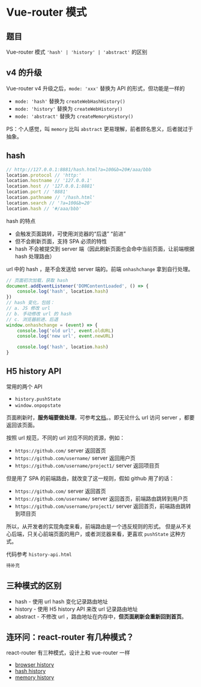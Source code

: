 # Vue-router 模式

## 题目

Vue-router 模式 `'hash' | 'history' | 'abstract'` 的区别

## v4 的升级

Vue-router v4 升级之后，`mode: 'xxx'` 替换为 API 的形式，但功能是一样的
- `mode: 'hash'` 替换为 `createWebHashHistory()`
- `mode: 'history'` 替换为 `createWebHistory()`
- `mode: 'abstract'` 替换为 `createMemoryHistory()`

PS：个人感觉，叫 `memory` 比叫 `abstract` 更易理解，前者顾名思义，后者就过于抽象。

## hash

```js
// http://127.0.0.1:8881/hash.html?a=100&b=20#/aaa/bbb
location.protocol // 'http:'
location.hostname // '127.0.0.1'
location.host // '127.0.0.1:8881'
location.port // '8881'
location.pathname // '/hash.html'
location.search // '?a=100&b=20'
location.hash // '#/aaa/bbb'
```

hash 的特点
- 会触发页面跳转，可使用浏览器的“后退” “前进”
- 但不会刷新页面，支持 SPA 必须的特性
- hash 不会被提交到 server 端（因此刷新页面也会命中当前页面，让前端根据 hash 处理路由）

url 中的 hash ，是不会发送给 server 端的。前端 `onhashchange` 拿到自行处理。

```js
// 页面初次加载，获取 hash
document.addEventListener('DOMContentLoaded', () => {
    console.log('hash', location.hash)
})
// hash 变化，包括：
// a. JS 修改 url
// b. 手动修改 url 的 hash
// c. 浏览器前进、后退
window.onhashchange = (event) => {
    console.log('old url', event.oldURL)
    console.log('new url', event.newURL)

    console.log('hash', location.hash)
}
```

## H5 history API

常用的两个 API
- `history.pushState`
- `window.onpopstate`

页面刷新时，**服务端要做处理**，可参考[文档](https://router.vuejs.org/zh/guide/essentials/history-mode.html#%E5%90%8E%E7%AB%AF%E9%85%8D%E7%BD%AE%E4%BE%8B%E5%AD%90)。。即无论什么 url 访问 server ，都要返回该页面。

按照 url 规范，不同的 url 对应不同的资源，例如：
- `https://github.com/` server 返回首页
- `https://github.com/username/` server 返回用户页
- `https://github.com/username/project1/` server 返回项目页

但是用了 SPA 的前端路由，就改变了这一规则，假如 github 用了的话：
- `https://github.com/` server 返回首页
- `https://github.com/username/` server 返回首页，前端路由跳转到用户页
- `https://github.com/username/project1/` server 返回首页，前端路由跳转到项目页

所以，从开发者的实现角度来看，前端路由是一个违反规则的形式。
但是从不关心后端，只关心前端页面的用户，或者浏览器来看，更喜欢 `pushState` 这种方式。

代码参考 `history-api.html`

```html
待补充
```

## 三种模式的区别

- hash - 使用 url hash 变化记录路由地址
- history - 使用 H5 history API 来改 url 记录路由地址
- abstract - 不修改 url ，路由地址在内存中，**但页面刷新会重新回到首页**。

## 连环问：react-router 有几种模式？

react-router 有三种模式，设计上和 vue-router 一样
- [browser history](https://reactrouter.com/web/api/BrowserRouter)
- [hash history](https://reactrouter.com/web/api/HashRouter)
- [memory history](https://reactrouter.com/web/api/MemoryRouter)
